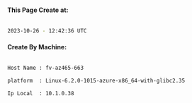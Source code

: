 
   
#### This Page Create at:

```bash

2023-10-26 - 12:42:36 UTC

```

#### Create By Machine:

```bash

Host Name : fv-az465-663

platform  : Linux-6.2.0-1015-azure-x86_64-with-glibc2.35

Ip Local  : 10.1.0.38

```

